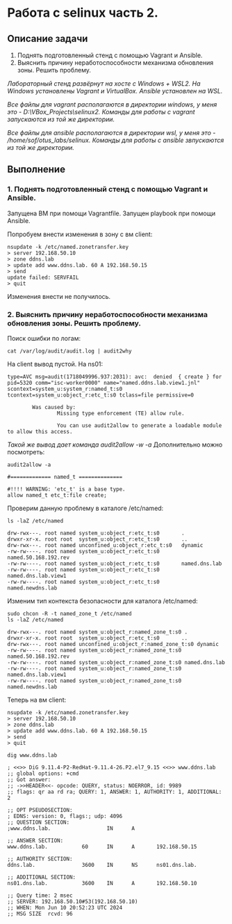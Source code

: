 # Работа с selinux часть 2.

## Описание задачи

1. Поднять подготовленный стенд с помощью Vagrant и Ansible.
2. Выяснить причину неработоспособности механизма обновления зоны. Решить проблему.

*Лабораторный стенд развёрнут на хосте с Windows + WSL2. На Windows установлены Vagrant и VirtualBox. Ansible установлен на WSL.*

*Все файлы для vagrant располагаются в директории windows, у меня это - D:\VBox_Projects\selinux2. Команды для работы с vagrant запускаются из той же директории.*

*Все файлы для ansible располагаются в директории wsl, у меня это - /home/sof/otus_labs/selinux. Команды для работы с ansible звпускаются из той же директории.*

## Выполнение

### 1. Поднять подготовленный стенд с помощью Vagrant и Ansible.

Запущена ВМ при помощи Vagrantfile.
Запущен playbook при помощи Ansible.

Попробуем внести изменения в зону с вм client:

```console
nsupdate -k /etc/named.zonetransfer.key
> server 192.168.50.10
> zone ddns.lab
> update add www.ddns.lab. 60 A 192.168.50.15
> send
update failed: SERVFAIL
> quit
```
Изменения внести не получилось.

### 2. Выяснить причину неработоспособности механизма обновления зоны. Решить проблему.

Поиск ошибки по логам:
```console
cat /var/log/audit/audit.log | audit2why
```
На client вывод пустой.
На ns01:
```
type=AVC msg=audit(1718049996.937:2031): avc:  denied  { create } for  pid=5320 comm="isc-worker0000" name="named.ddns.lab.view1.jnl" scontext=system_u:system_r:named_t:s0 tcontext=system_u:object_r:etc_t:s0 tclass=file permissive=0

        Was caused by:
                Missing type enforcement (TE) allow rule.

                You can use audit2allow to generate a loadable module to allow this access.
```
*Такой же вывод дает команда audit2allow -w -a*
Дополнительно можно посмотреть:
```console
audit2allow -a
```
```
#============= named_t ==============

#!!!! WARNING: 'etc_t' is a base type.
allow named_t etc_t:file create;
```
Проверим данную проблему в каталоге /etc/named:
```console
ls -laZ /etc/named
```
```
drw-rwx---. root named system_u:object_r:etc_t:s0       .
drwxr-xr-x. root root  system_u:object_r:etc_t:s0       ..
drw-rwx---. root named unconfined_u:object_r:etc_t:s0   dynamic
-rw-rw----. root named system_u:object_r:etc_t:s0       named.50.168.192.rev
-rw-rw----. root named system_u:object_r:etc_t:s0       named.dns.lab
-rw-rw----. root named system_u:object_r:etc_t:s0       named.dns.lab.view1
-rw-rw----. root named system_u:object_r:etc_t:s0       named.newdns.lab
```
Изменим тип контекста безопасности для каталога /etc/named:
```console
sudo chcon -R -t named_zone_t /etc/named
ls -laZ /etc/named
```
```
drw-rwx---. root named system_u:object_r:named_zone_t:s0 .
drwxr-xr-x. root root  system_u:object_r:etc_t:s0       ..
drw-rwx---. root named unconfined_u:object_r:named_zone_t:s0 dynamic
-rw-rw----. root named system_u:object_r:named_zone_t:s0 named.50.168.192.rev
-rw-rw----. root named system_u:object_r:named_zone_t:s0 named.dns.lab
-rw-rw----. root named system_u:object_r:named_zone_t:s0 named.dns.lab.view1
-rw-rw----. root named system_u:object_r:named_zone_t:s0 named.newdns.lab
```
Теперь на вм client:
```console
nsupdate -k /etc/named.zonetransfer.key
> server 192.168.50.10
> zone ddns.lab
> update add www.ddns.lab. 60 A 192.168.50.15
> send
> quit

dig www.ddns.lab
```
```
; <<>> DiG 9.11.4-P2-RedHat-9.11.4-26.P2.el7_9.15 <<>> www.ddns.lab
;; global options: +cmd
;; Got answer:
;; ->>HEADER<<- opcode: QUERY, status: NOERROR, id: 9989
;; flags: qr aa rd ra; QUERY: 1, ANSWER: 1, AUTHORITY: 1, ADDITIONAL: 2

;; OPT PSEUDOSECTION:
; EDNS: version: 0, flags:; udp: 4096
;; QUESTION SECTION:
;www.ddns.lab.                  IN      A

;; ANSWER SECTION:
www.ddns.lab.           60      IN      A       192.168.50.15

;; AUTHORITY SECTION:
ddns.lab.               3600    IN      NS      ns01.dns.lab.

;; ADDITIONAL SECTION:
ns01.dns.lab.           3600    IN      A       192.168.50.10

;; Query time: 2 msec
;; SERVER: 192.168.50.10#53(192.168.50.10)
;; WHEN: Mon Jun 10 20:52:23 UTC 2024
;; MSG SIZE  rcvd: 96
```